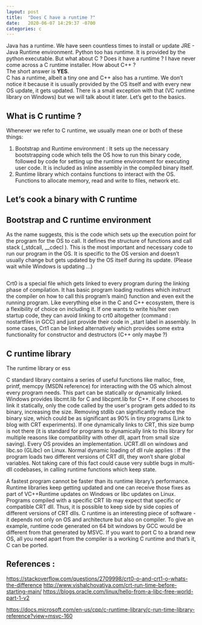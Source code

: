 ```yaml
---
layout: post
title:  "Does C have a runtime ?"
date:   2020-06-07 14:29:37 -0700
categories: c
---
```


Java has a runtime. We have seen countless times to install or update JRE - Java Runtime environment. Python too has runtime. It is provided by the python executable. But what about C ? Does it have a runtime ? I have never come across a C runtime installer. How about C++ ?  
The short answer is **YES**.   
C has a runtime, albeit a tiny one and C++ also has a runtime. We don’t notice it because it is usually provided by the OS itself and with every new OS update, it gets updated. There is a small exception with that (VC runtime library on Windows) but we will talk about it later. Let’s get to the basics.

## What is C runtime ? 
Whenever we refer to C runtime, we usually mean one or both of these things:
1. Bootstrap and Runtime environment  : It sets up the necessary bootstrapping code which tells the OS how to run this binary code, followed by code for setting up the runtime environment for executing user code. It is included as inline assembly in the compiled binary itself. 
2. Runtime library which contains functions to interact with the OS. Functions to allocate memory, read and write to files, network etc.

## Let’s cook a binary with C runtime

## Bootstrap and C runtime environment
As the name suggests, this is the code which sets up the execution point for the program for the OS to call. It defines the structure of functions and call stack (_stdcall, __cdecl ). This is the most important and necessary code to run our program in the OS.  It is specific to the OS version and doesn’t usually change but gets updated by the OS itself during its update. (Please wait while Windows is updating ...)


<image>

Crt0 is a special file which gets linked to every program during the linking phase of compilation. It has basic program loading routines which instruct the compiler on how to call this program’s main() function and even exit the running program. Like everything else in the C and C++ ecosystem, there is a flexibility of choice on including it. If one wants to write his/her own startup code, they can avoid linking to crt0 altogether (command : nostartfiles  in GCC) and just provide their code in _start label in assembly. 
In some cases, Crt1 can be linked alternatively which provides some extra functionality for constructor and destructors (C++ only maybe ?)


## C runtime library
The runtime library or ess


C standard library contains a series of useful functions like malloc, free, printf, memcpy (MSDN reference) for interacting with the OS which almost every program needs. This part can be statically or dynamically linked. Windows provides libcmt.lib for C and libcpmt.lib for C++. 
If one chooses to link it statically, only the code called by the user's program gets added to its binary, increasing the size. Removing stdlib can significantly reduce the binary size, which could be as significant as 90% in tiny programs  (Link to blog with CRT experiments). 
If one dynamically links to CRT, this size bump is not there (it is standard for programs to dynamically link to this library for multiple reasons like compatibility with other dll, apart from small size saving). Every OS provides an implementation. UCRT.dll on windows and libc.so (GLibc) on Linux. Normal dynamic loading of dll rule applies : If the program loads two different versions of CRT dll, they won’t share global variables. Not taking care of this fact could cause very subtle bugs in multi-dll codebases,  in calling runtime functions which keep state.

A fastest program cannot be faster than its runtime library’s performance.
Runtime libraries keep getting updated and one can receive those fixes as part of VC++Runtime updates on Windows or libc updates on Linux. Programs compiled with a specific CRT lib may expect that specific or compatible CRT dll. Thus, it is possible to keep side by side copies of different versions of CRT dlls.
C runtime is an interesting piece of software - it depends not only on OS and architecture but also on compiler. To give an example, runtime code generated on 64 bit windows by GCC would be different from that generated by MSVC. 
If you want to port C to a brand new OS,  all you need apart from the compiler is a working C runtime and that’s it, C can be ported.

## References :
https://stackoverflow.com/questions/2709998/crt0-o-and-crt1-o-whats-the-difference
http://www.vishalchovatiya.com/crt-run-time-before-starting-main/
https://blogs.oracle.com/linux/hello-from-a-libc-free-world-part-1-v2

https://docs.microsoft.com/en-us/cpp/c-runtime-library/c-run-time-library-reference?view=msvc-160
